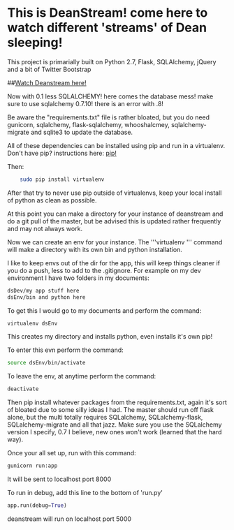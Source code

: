 This is DeanStream! come here to watch different 'streams' of Dean sleeping!
============================================================================

This project is primarially built on Python 2.7, Flask, SQLAlchemy, jQuery and a bit of Twitter Bootstrap

##[Watch Deanstream here!](http://deanstream.com/)

Now with 0.1 less SQLALCHEMY! here comes the database mess! make sure
to use sqlalchemy 0.7.10! there is an error with .8!

Be aware the "requirements.txt" file is rather bloated, but you do need gunicorn, sqlalchemy, flask-sqlalchemy, whooshalcmey, sqlalchemy-migrate and sqlite3 to update the database.

All of these dependencies can be installed using pip and run in a virtualenv.
Don't have pip? instructions here: [pip!](http://www.pip-installer.org/en/latest/)

Then:
```bash
    sudo pip install virtualenv
```

After that try to never use pip outside of  virtualenvs, keep your local install of python as clean as possible. 

At this point you can make a directory for your instance of deanstream and do a git pull of the master, but be advised this is updated rather frequently and may not always work.

Now we can create an env for your instance. The '''virtualenv <my environment name here>''' command will make a directory with its own bin and python installation.

I like to keep envs out of the dir for the app, this will keep things cleaner if you do a push, less to add to the .gitignore. For example on my dev environment I have two folders in my documents:

```bash
dsDev/my app stuff here
dsEnv/bin and python here
```
To get this I would go to my documents and perform the command: 

```bash
virtualenv dsEnv
```

This creates my directory and installs python, even installs it's own pip!

To enter this evn perform the command:
```bash
source dsEnv/bin/activate
```

To leave the env, at anytime perform the command:
```bash
deactivate
```

Then pip install whatever packages from the requirements.txt, again it's sort of bloated due to some silly ideas I had. The master should run off flask alone, but the multi totally requires SQLalchemy, SQLalchemy-flask, SQLalchemy-migrate and all that jazz. Make sure you use the SQLalchemy version I specify, 0.7 I believe, new ones won't work (learned that the hard way). 

Once your all set up, run with this command:
```bash
gunicorn run:app
```

It will be sent to localhost port 8000

To run in debug, add this line to the bottom of 'run.py'

```python
app.run(debug=True)
```

deanstream will run on localhost port 5000

